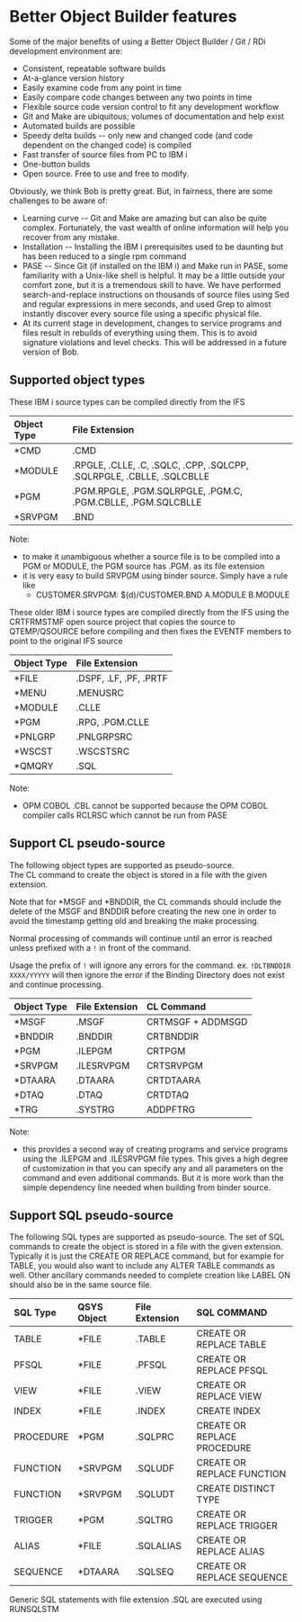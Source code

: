 # Better Object Builder features

Some of the major benefits of using a Better Object Builder / Git / RDi development environment are:

* Consistent, repeatable software builds
* At-a-glance version history
* Easily examine code from any point in time
* Easily compare code changes between any two points in time
* Flexible source code version control to fit any development workflow
* Git and Make are ubiquitous; volumes of documentation and help exist
* Automated builds are possible
* Speedy delta builds -- only new and changed code (and code dependent on the changed code) is compiled
* Fast transfer of source files from PC to IBM i
* One-button builds
* Open source.  Free to use and free to modify.

Obviously, we think Bob is pretty great.  But, in fairness, there are some challenges to be aware of:

* Learning curve -- Git and Make are amazing but can also be quite complex.  Fortunately, the vast wealth of online information will help you recover from any mistake.
* Installation -- Installing the IBM i prerequisites used to be daunting but has been reduced to a single rpm command
* PASE -- Since Git (if installed on the IBM i) and Make run in PASE, some familiarity with a Unix-like shell is helpful.  It may be a little outside your comfort zone, but it is a tremendous skill to have.  We have performed search-and-replace instructions on thousands of source files using Sed and regular expressions in mere seconds, and used Grep to almost instantly discover every source file using a specific physical file.
* At its current stage in development, changes to service programs and files result in rebuilds of everything using them.  This is to avoid signature violations and level checks.  This will be addressed in a future version of Bob.

## Supported object types

These IBM i source types can be compiled directly from the IFS

| Object Type | File Extension                                                        |
| :---------- | :-------------------------------------------------------------------- |
| *CMD        | .CMD                                                                  |
| *MODULE     | .RPGLE, .CLLE, .C, .SQLC, .CPP, .SQLCPP, .SQLRPGLE, .CBLLE, .SQLCBLLE |
| *PGM        | .PGM.RPGLE, .PGM.SQLRPGLE, .PGM.C, .PGM.CBLLE, .PGM.SQLCBLLE          |
| *SRVPGM     | .BND                                                                  |

Note:

* to make it unambiguous whether a source file is to be compiled into a PGM or MODULE, the PGM source has .PGM.<srctype> as its file extension
* it is very easy to build SRVPGM using binder source.  Simply have a rule like
  * CUSTOMER.SRVPGM: $(d)/CUSTOMER.BND A.MODULE B.MODULE


These older IBM i source types are compiled directly from the IFS using the CRTFRMSTMF open source project that copies the source to QTEMP/QSOURCE before compiling and then fixes the EVENTF members to point to the original IFS source

| Object Type | File Extension                      |
| :---------- | :---------------------------------- |
| *FILE       | .DSPF, .LF, .PF, .PRTF              |
| *MENU       | .MENUSRC                            |
| *MODULE     | .CLLE                               |
| *PGM        | .RPG, .PGM.CLLE                     |
| *PNLGRP     | .PNLGRPSRC                          |
| *WSCST      | .WSCSTSRC                           |
| *QMQRY      | .SQL                                |

Note:

* OPM COBOL .CBL cannot be supported because the OPM COBOL compiler calls RCLRSC which cannot be run from PASE

## Support CL pseudo-source

The following object types are supported as pseudo-source.  
The CL command to create the object is stored in a file with the given extension.  

Note that for *MSGF and *BNDDIR, the CL commands should include the delete of the MSGF and BNDDIR before creating the new one in order to avoid the timestamp getting old and breaking the make processing.

Normal processing of commands will continue until an error is reached unless prefixed with a `!` in front of the command. 

Usage the prefix of `!` will ignore any errors for the command. 
ex. `!DLTBNDDIR XXXX/YYYYY` will then ignore the error if the Binding Directory does not exist and continue processing. 


| Object Type | File Extension | CL Command        |
| :---------- | :------------- | :---------------- |
| *MSGF       | .MSGF          | CRTMSGF + ADDMSGD |
| *BNDDIR     | .BNDDIR        | CRTBNDDIR         |
| *PGM        | .ILEPGM        | CRTPGM            |
| *SRVPGM     | .ILESRVPGM     | CRTSRVPGM         |
| *DTAARA     | .DTAARA        | CRTDTAARA         |
| *DTAQ       | .DTAQ          | CRTDTAQ           |
| *TRG        | .SYSTRG        | ADDPFTRG          |

Note:

* this provides a second way of creating programs and service programs using the .ILEPGM and .ILESRVPGM file types.  This gives a high degree of customization in that you can specify any and all parameters on the command and even additional commands.  But it is more work than the simple dependency line needed when building from binder source.


## Support SQL pseudo-source

The following SQL types are supported as pseudo-source.
The set of SQL commands to create the object is stored in a file with the given extension. Typically it is just the CREATE OR REPLACE command, but for example for TABLE, you would also want to include any ALTER TABLE commands as well.  Other ancillary commands needed to complete creation like LABEL ON should also be in the same source file. 

| SQL Type  | QSYS Object | File Extension | SQL COMMAND                 |
| :-------- | :---------- | :------------- | :-------------------------- |
| TABLE     | *FILE       | .TABLE         | CREATE OR REPLACE TABLE     |
| PFSQL     | *FILE       | .PFSQL         | CREATE OR REPLACE PFSQL     |
| VIEW      | *FILE       | .VIEW          | CREATE OR REPLACE VIEW      |
| INDEX     | *FILE       | .INDEX         | CREATE INDEX                |
| PROCEDURE | *PGM        | .SQLPRC        | CREATE OR REPLACE PROCEDURE |
| FUNCTION  | *SRVPGM     | .SQLUDF        | CREATE OR REPLACE FUNCTION  |
| FUNCTION  | *SRVPGM     | .SQLUDT        | CREATE DISTINCT TYPE        |
| TRIGGER   | *PGM        | .SQLTRG        | CREATE OR REPLACE TRIGGER   |
| ALIAS     | *FILE       | .SQLALIAS      | CREATE OR REPLACE ALIAS     |
| SEQUENCE  | *DTAARA     | .SQLSEQ        | CREATE OR REPLACE SEQUENCE  |

Generic SQL statements with file extension .SQL are executed using RUNSQLSTM